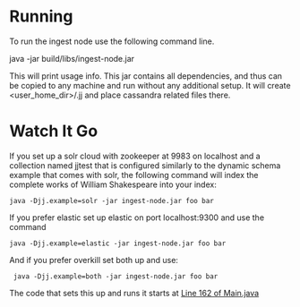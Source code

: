 
# Running

To run the ingest node use the following command line. 

java -jar build/libs/ingest-node.jar 

This will print usage info. This jar contains all dependencies, and thus can be copied to any machine and run
without any additional setup. It will create &lt;user_home_dir&gt;/.jj and place cassandra related files there.

# Watch It Go

If you set up a solr cloud with zookeeper at 9983 on localhost and a collection named jjtest that is configured 
similarly to the dynamic schema example that comes with solr, the following command will index the complete works 
of William Shakespeare into your index:

    java -Djj.example=solr -jar ingest-node.jar foo bar
 
If you prefer elastic set up elastic on port localhost:9300 and use the command
 
    java -Djj.example=elastic -jar ingest-node.jar foo bar
 
And if you prefer overkill set both up and use:

     java -Djj.example=both -jar ingest-node.jar foo bar

The code that sets this up and runs it starts at 
[Line 162 of Main.java](https://github.com/nsoft/jesterj/blob/master/code/ingest/src/main/java/org/jesterj/ingest/Main.java#L162)
